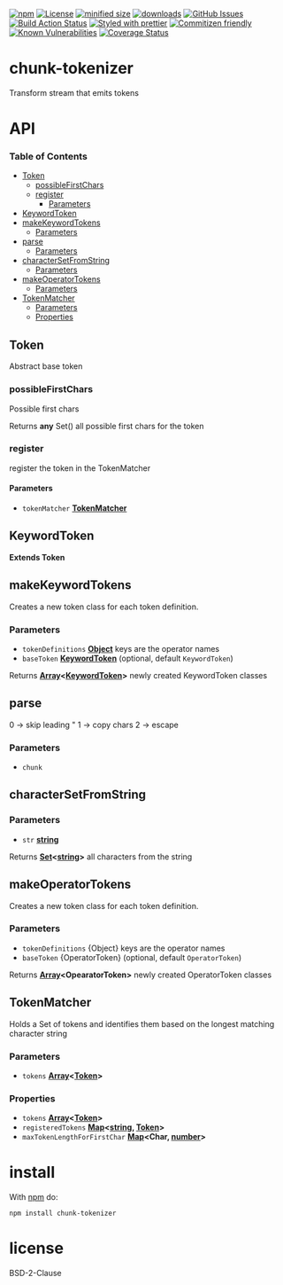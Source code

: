 [![npm](https://img.shields.io/npm/v/chunk-tokenizer.svg)](https://www.npmjs.com/package/chunk-tokenizer)
[![License](https://img.shields.io/badge/License-BSD%203--Clause-blue.svg)](https://opensource.org/licenses/BSD-3-Clause)
[![minified size](https://badgen.net/bundlephobia/min/chunk-tokenizer)](https://bundlephobia.com/result?p=chunk-tokenizer)
[![downloads](http://img.shields.io/npm/dm/chunk-tokenizer.svg?style=flat-square)](https://npmjs.org/package/chunk-tokenizer)
[![GitHub Issues](https://img.shields.io/github/issues/arlac77/chunk-tokenizer.svg?style=flat-square)](https://github.com/arlac77/chunk-tokenizer/issues)
[![Build Action Status](https://img.shields.io/endpoint.svg?url=https%3A%2F%2Factions-badge.atrox.dev%2Farlac77%2Fchunk-tokenizer%2Fbadge&style=flat)](https://actions-badge.atrox.dev/arlac77/chunk-tokenizer/goto)
[![Styled with prettier](https://img.shields.io/badge/styled_with-prettier-ff69b4.svg)](https://github.com/prettier/prettier)
[![Commitizen friendly](https://img.shields.io/badge/commitizen-friendly-brightgreen.svg)](http://commitizen.github.io/cz-cli/)
[![Known Vulnerabilities](https://snyk.io/test/github/arlac77/chunk-tokenizer/badge.svg)](https://snyk.io/test/github/arlac77/chunk-tokenizer)
[![Coverage Status](https://coveralls.io/repos/arlac77/chunk-tokenizer/badge.svg)](https://coveralls.io/github/arlac77/chunk-tokenizer)

# chunk-tokenizer

Transform stream that emits tokens

# API

<!-- Generated by documentation.js. Update this documentation by updating the source code. -->

### Table of Contents

-   [Token](#token)
    -   [possibleFirstChars](#possiblefirstchars)
    -   [register](#register)
        -   [Parameters](#parameters)
-   [KeywordToken](#keywordtoken)
-   [makeKeywordTokens](#makekeywordtokens)
    -   [Parameters](#parameters-1)
-   [parse](#parse)
    -   [Parameters](#parameters-2)
-   [characterSetFromString](#charactersetfromstring)
    -   [Parameters](#parameters-3)
-   [makeOperatorTokens](#makeoperatortokens)
    -   [Parameters](#parameters-4)
-   [TokenMatcher](#tokenmatcher)
    -   [Parameters](#parameters-5)
    -   [Properties](#properties)

## Token

Abstract base token

### possibleFirstChars

Possible first chars

Returns **any** Set(<Number>) all possible first chars for the token

### register

register the token in the TokenMatcher

#### Parameters

-   `tokenMatcher` **[TokenMatcher](#tokenmatcher)** 

## KeywordToken

**Extends Token**

## makeKeywordTokens

Creates a new token class for each token definition.

### Parameters

-   `tokenDefinitions` **[Object](https://developer.mozilla.org/docs/Web/JavaScript/Reference/Global_Objects/Object)** keys are the operator names
-   `baseToken` **[KeywordToken](#keywordtoken)**  (optional, default `KeywordToken`)

Returns **[Array](https://developer.mozilla.org/docs/Web/JavaScript/Reference/Global_Objects/Array)&lt;[KeywordToken](#keywordtoken)>** newly created KeywordToken classes

## parse

0 -> skip leading "
1 -> copy chars
2 -> escape

### Parameters

-   `chunk`  

## characterSetFromString

### Parameters

-   `str` **[string](https://developer.mozilla.org/docs/Web/JavaScript/Reference/Global_Objects/String)** 

Returns **[Set](https://developer.mozilla.org/docs/Web/JavaScript/Reference/Global_Objects/Set)&lt;[string](https://developer.mozilla.org/docs/Web/JavaScript/Reference/Global_Objects/String)>** all characters from the string

## makeOperatorTokens

Creates a new token class for each token definition.

### Parameters

-   `tokenDefinitions`  {Object} keys are the operator names
-   `baseToken`  {OperatorToken} (optional, default `OperatorToken`)

Returns **[Array](https://developer.mozilla.org/docs/Web/JavaScript/Reference/Global_Objects/Array)&lt;OpearatorToken>** newly created OperatorToken classes

## TokenMatcher

Holds a Set of tokens and identifies them based on the longest matching character string

### Parameters

-   `tokens` **[Array](https://developer.mozilla.org/docs/Web/JavaScript/Reference/Global_Objects/Array)&lt;[Token](#token)>** 

### Properties

-   `tokens` **[Array](https://developer.mozilla.org/docs/Web/JavaScript/Reference/Global_Objects/Array)&lt;[Token](#token)>** 
-   `registeredTokens` **[Map](https://developer.mozilla.org/docs/Web/JavaScript/Reference/Global_Objects/Map)&lt;[string](https://developer.mozilla.org/docs/Web/JavaScript/Reference/Global_Objects/String), [Token](#token)>** 
-   `maxTokenLengthForFirstChar` **[Map](https://developer.mozilla.org/docs/Web/JavaScript/Reference/Global_Objects/Map)&lt;Char, [number](https://developer.mozilla.org/docs/Web/JavaScript/Reference/Global_Objects/Number)>** 

# install

With [npm](http://npmjs.org) do:

```shell
npm install chunk-tokenizer
```

# license

BSD-2-Clause
